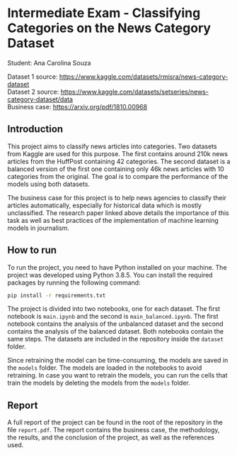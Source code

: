 # Intermediate Exam - Classifying Categories on the News Category Dataset

Student: Ana Carolina Souza

Dataset 1 source: https://www.kaggle.com/datasets/rmisra/news-category-dataset <br>
Dataset 2 source: https://www.kaggle.com/datasets/setseries/news-category-dataset/data <br>
Business case: https://arxiv.org/pdf/1810.00968

## Introduction
This project aims to classify news articles into categories. Two datasets from Kaggle are used for this purpose. The first contains around 210k news articles from the HuffPost containing 42 categories. The second dataset is a balanced version of the first one containing only 46k news articles with 10 categories from the original. The goal is to compare the performance of the models using both datasets.

The business case for this project is to help news agencies to classify their articles automatically, especially for historical data which is mostly unclassified. The research paper linked above details the importance of this task as well as best practices of the implementation of machine learning models in journalism.

## How to run

To run the project, you need to have Python installed on your machine. The project was developed using Python 3.8.5. You can install the required packages by running the following command:

```bash
pip install -r requirements.txt
```

The project is divided into two notebooks, one for each dataset. The first notebook is `main.ipynb` and the second is `main_balanced.ipynb`. The first notebook contains the analysis of the unbalanced dataset and the second contains the analysis of the balanced dataset. Both notebooks contain the same steps. The datasets are included in the repository inside the `dataset` folder.

Since retraining the model can be time-consuming, the models are saved in the `models` folder. The models are loaded in the notebooks to avoid retraining. In case you want to retrain the models, you can run the cells that train the models by deleting the models from the `models` folder.

## Report

A full report of the project can be found in the root of the repository in the file `report.pdf`. The report contains the business case, the methodology, the results, and the conclusion of the project, as well as the references used.